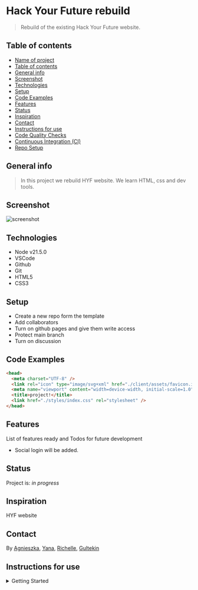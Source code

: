 # Hack Your Future rebuild

> Rebuild of the existing Hack Your Future website.

## Table of contents

- [Name of project](hyf-rebuild)
- [Table of contents](#table-of-contents)
- [General info](#general-info)
- [Screenshot](#screenshot)
- [Technologies](#technologies)
- [Setup](#setup)
- [Code Examples](#code-examples)
- [Features](#features)
- [Status](#status)
- [Inspiration](#inspiration)
- [Contact](#contact)
- [Instructions for use](#instructions-for-use)
- [Code Quality Checks](#code-quality-checks)
- [Continuous Integration (CI)](#continuous-integration-ci)
- [Repo Setup](#repo-setup)

## General info

> In this project we rebuild HYF website. We learn HTML, css and dev tools.

## Screenshot

![screenshot](./planning/screenshot.png)

## Technologies

- Node v21.5.0
- VSCode
- Github
- Git
- HTML5
- CSS3

## Setup

- Create a new repo form the template
- Add collaborators
- Turn on github pages and give them write access
- Protect main branch
- Turn on discussion

## Code Examples

```html
<head>
  <meta charset="UTF-8" />
  <link rel="icon" type="image/svg+xml" href="./client/assets/favicon.ico" />
  <meta name="viewport" content="width=device-width, initial-scale=1.0" />
  <title>project!</title>
  <link href="./styles/index.css" rel="stylesheet" />
</head>
```

## Features

List of features ready and Todos for future development

- Social login will be added.

## Status

Project is: _in progress_

## Inspiration

HYF website

## Contact

By [Agnieszka](https://github.com/Agnieszka-Dzwolak),
[Yana](https://github.com/enteryana),
[Richelle](https://github.com/richellepintucan),
[Gultekin](https://github.com/gultekinbirol)

## Instructions for use

<details>
  <summary>Getting Started</summary>

<!-- a guide to using this repository -->

1. `git clone https://github.com/BF-FrontEnd-class-2024/group2-loruki-rebuild.git`
2. `npm install`

## Code Quality Checks

- `npm run format`: Makes sure all the code in this repository is well-formatted
  (looks good).
- `npm run lint:ls`: Checks to make sure all folder and file names match the
  repository conventions.
- `npm run lint:md`: Will lint all of the Markdown files in this repository.
- `npm run lint:css`: Will lint all of the CSS files in this repository.
- `npm run validate:html`: Validates all HTML files in your project.
- `npm run spell-check`: Goes through all the files in this repository looking
  for words it doesn't recognize. Just because it says something is a mistake
  doesn't mean it is! It doesn't know every word in the world. You can add new
  correct words to the [./.cspell.json](./.cspell.json) file so they won't cause
  an error.
- `npm run accessibility -- ./path/to/file.html`: Runs an accessibility analysis
  on all HTML files in the given path and writes the report to
  `/accessibility_report`

## Continuous Integration (CI)

When you open a PR to `main`/`master` in your repository, GitHub will
automatically do a linting check on the code in this repository, you can see
this in the[./.github/workflows/lint.yml](./.github/workflows/lint.yml) file.

If the linting fails, you will not be able to merge the PR. You can double check
that your code will pass before pushing by running the code quality scripts
locally.

## Repo Setup

- Give each member **_write_** access to the repo (if it's a group project)
- Turn on GitHub Pages and put a link to your website in the repo's description
- Go to _General_ Section > check **Discussions**
- In the _Branches_ section of your repo's settings make sure the
  `master`/`main` branch must:
  - "_Require a pull request before merging_"
  - "_Require approvals_"
  - "_Dismiss stale pull request approvals when new commits are pushed_"
  - "_Require status checks to pass before merging_"
  - "_Require branches to be up to date before merging_"
  - "_Do not allow bypassing the above settings_"

</details>

